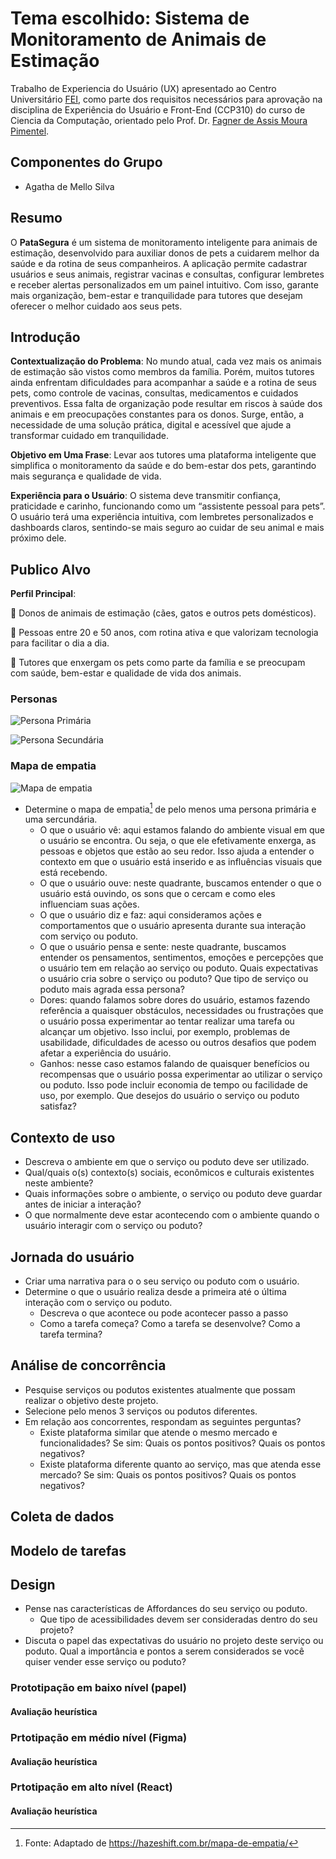 # **Tema escolhido:** Sistema de Monitoramento de Animais de Estimação

Trabalho de Experiencia do Usuário (UX) apresentado ao Centro Universitário [FEI](https://portal.fei.edu.br/), como parte dos requisitos necessários para aprovação na disciplina de Experiência do Usuário e Front-End (CCP310) do curso de Ciencia da Computação, orientado pelo Prof. Dr. [Fagner de Assis Moura Pimentel](https://github.com/fagnerpimentel).

## Componentes do Grupo

- Agatha de Mello Silva

## Resumo

O **PataSegura** é um sistema de monitoramento inteligente para animais de estimação, desenvolvido para auxiliar donos de pets a cuidarem melhor da saúde e da rotina de seus companheiros. A aplicação permite cadastrar usuários e seus animais, registrar vacinas e consultas, configurar lembretes e receber alertas personalizados em um painel intuitivo. Com isso, garante mais organização, bem-estar e tranquilidade para tutores que desejam oferecer o melhor cuidado aos seus pets.

## Introdução
**Contextualização do Problema**: No mundo atual, cada vez mais os animais de estimação são vistos como membros da família. Porém, muitos tutores ainda enfrentam dificuldades para acompanhar a saúde e a rotina de seus pets, como controle de vacinas, consultas, medicamentos e cuidados preventivos. Essa falta de organização pode resultar em riscos à saúde dos animais e em preocupações constantes para os donos. Surge, então, a necessidade de uma solução prática, digital e acessível que ajude a transformar cuidado em tranquilidade.

**Objetivo em Uma Frase**: Levar aos tutores uma plataforma inteligente que simplifica o monitoramento da saúde e do bem-estar dos pets, garantindo mais segurança e qualidade de vida.

**Experiência para o Usuário**: O sistema deve transmitir confiança, praticidade e carinho, funcionando como um “assistente pessoal para pets”. O usuário terá uma experiência intuitiva, com lembretes personalizados e dashboards claros, sentindo-se mais seguro ao cuidar de seu animal e mais próximo dele.

## Publico Alvo
**Perfil Principal**:

🐾 Donos de animais de estimação (cães, gatos e outros pets domésticos).

🐾 Pessoas entre 20 e 50 anos, com rotina ativa e que valorizam tecnologia para facilitar o dia a dia.

🐾 Tutores que enxergam os pets como parte da família e se preocupam com saúde, bem-estar e qualidade de vida dos animais.

### Personas

![Persona Primária](Personas/Personas1.png)

![Persona Secundária](Personas/Personas2.png)

### Mapa de empatia

![Mapa de empatia](empatia.png)

- Determine o mapa de empatia[^1] de pelo menos uma persona primária e uma sercundária.
  - O que o usuário vê: aqui estamos falando do ambiente visual em que o usuário se encontra. Ou seja, o que ele efetivamente enxerga, as pessoas e objetos que estão ao seu redor. Isso ajuda a entender o contexto em que o usuário está inserido e as influências visuais que está recebendo.
  - O que o usuário ouve: neste quadrante, buscamos entender o que o usuário está ouvindo, os sons que o cercam e como eles influenciam suas ações.
  - O que o usuário diz e faz: aqui consideramos ações e comportamentos que o usuário apresenta durante sua interação com serviço ou poduto.
  - O que o usuário pensa e sente: neste quadrante, buscamos entender os pensamentos, sentimentos, emoções e percepções que o usuário tem em relação ao serviço ou poduto. Quais expectativas o usuário cria sobre o serviço ou poduto?
  Que tipo de serviço ou poduto mais agrada essa persona?
  - Dores: quando falamos sobre dores do usuário, estamos fazendo referência a quaisquer obstáculos, necessidades ou frustrações que o usuário possa experimentar ao tentar realizar uma tarefa ou alcançar um objetivo. Isso inclui, por exemplo, problemas de usabilidade, dificuldades de acesso ou outros desafios que podem afetar a experiência do usuário.
  - Ganhos: nesse caso estamos falando de quaisquer benefícios ou recompensas que o usuário possa experimentar ao utilizar o serviço ou poduto. Isso pode incluir economia de tempo ou facilidade de uso, por exemplo. Que desejos do usuário o serviço ou poduto satisfaz?

## Contexto de uso

- Descreva o ambiente em que o serviço ou poduto deve ser utilizado.
- Qual/quais o(s) contexto(s) sociais, econômicos e culturais existentes neste ambiente?
- Quais informações sobre o ambiente, o serviço ou poduto deve guardar antes de iniciar a interação?
- O que normalmente deve estar acontecendo com o ambiente quando o usuário interagir com o serviço ou poduto?

## Jornada do usuário

- Criar uma narrativa para o o seu serviço ou poduto com o usuário.
- Determine o que o usuário realiza desde a primeira até o última interação com o serviço ou poduto.
  - Descreva o que acontece ou pode acontecer passo a passo
  - Como a tarefa começa? Como a tarefa se desenvolve? Como a tarefa termina?

## Análise de concorrência

- Pesquise serviços ou podutos existentes atualmente que possam realizar o objetivo deste projeto.
- Selecione pelo menos 3 serviços ou podutos diferentes.
- Em relação aos concorrentes, respondam as seguintes perguntas?
  - Existe plataforma similar que atende o mesmo mercado e funcionalidades? Se sim: Quais os pontos positivos? Quais os pontos negativos?
  - Existe plataforma diferente quanto ao serviço, mas que atenda esse mercado? Se sim: Quais os pontos positivos? Quais os pontos negativos?

## Coleta de dados

## Modelo de tarefas

## Design

- Pense nas características de Affordances do seu serviço ou poduto. 
    - Que tipo de acessibilidades devem ser consideradas dentro do seu projeto?
- Discuta o papel das expectativas do usuário no projeto deste serviço ou poduto. Qual a importância e pontos a serem considerados se você quiser vender esse serviço ou poduto?

### Prototipação em baixo nível (papel)
#### Avaliação heurística

### Prtotipação em médio nível (Figma)
#### Avaliação heurística

### Prtotipação em alto nível (React)
#### Avaliação heurística

[^1]: Fonte: Adaptado de <https://hazeshift.com.br/mapa-de-empatia/>

<!-- TODOs:
- Add exemplos
 -->



